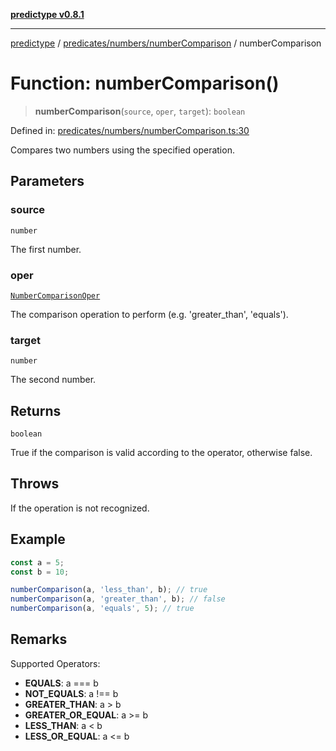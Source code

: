 [**predictype v0.8.1**](../../../../README.md)

***

[predictype](../../../../modules.md) / [predicates/numbers/numberComparison](../README.md) / numberComparison

# Function: numberComparison()

> **numberComparison**(`source`, `oper`, `target`): `boolean`

Defined in: [predicates/numbers/numberComparison.ts:30](https://github.com/maduhaime/predictype/blob/2310adbaccb6fbc00cdab8e345e79bd5b09e40f5/src/predicates/numbers/numberComparison.ts#L30)

Compares two numbers using the specified operation.

## Parameters

### source

`number`

The first number.

### oper

[`NumberComparisonOper`](../../../../numbers/enums/type-aliases/NumberComparisonOper.md)

The comparison operation to perform (e.g. 'greater_than', 'equals').

### target

`number`

The second number.

## Returns

`boolean`

True if the comparison is valid according to the operator, otherwise false.

## Throws

If the operation is not recognized.

## Example

```ts
const a = 5;
const b = 10;

numberComparison(a, 'less_than', b); // true
numberComparison(a, 'greater_than', b); // false
numberComparison(a, 'equals', 5); // true
```

## Remarks

Supported Operators:
- **EQUALS**: a === b
- **NOT_EQUALS**: a !== b
- **GREATER_THAN**: a > b
- **GREATER_OR_EQUAL**: a >= b
- **LESS_THAN**: a < b
- **LESS_OR_EQUAL**: a <= b
